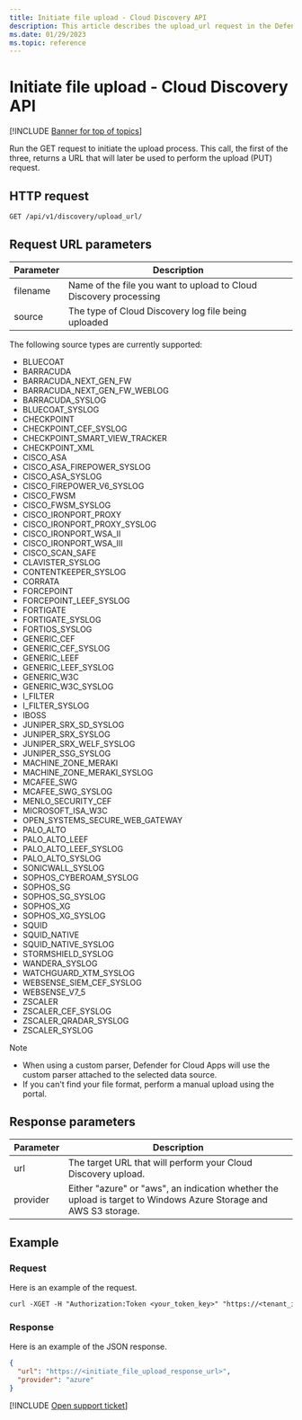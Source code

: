 ```yaml
---
title: Initiate file upload - Cloud Discovery API
description: This article describes the upload_url request in the Defender for Cloud Apps Cloud Discovery API.
ms.date: 01/29/2023
ms.topic: reference
---
```

# Initiate file upload - Cloud Discovery API

[!INCLUDE [Banner for top of topics](includes/banner.md)]

Run the GET request to initiate the upload process. This call, the first of the three, returns a URL that will later be used to perform the upload (PUT) request.

## HTTP request

```rest
GET /api/v1/discovery/upload_url/
```

## Request URL parameters

| Parameter | Description |
| --- |--- |
| filename | Name of the file you want to upload to Cloud Discovery processing |
| source | The type of Cloud Discovery log file being uploaded |

The following source types are currently supported:

- BLUECOAT
- BARRACUDA
- BARRACUDA_NEXT_GEN_FW
- BARRACUDA_NEXT_GEN_FW_WEBLOG
- BARRACUDA_SYSLOG
- BLUECOAT_SYSLOG
- CHECKPOINT
- CHECKPOINT_CEF_SYSLOG
- CHECKPOINT_SMART_VIEW_TRACKER
- CHECKPOINT_XML
- CISCO_ASA
- CISCO_ASA_FIREPOWER_SYSLOG
- CISCO_ASA_SYSLOG
- CISCO_FIREPOWER_V6_SYSLOG
- CISCO_FWSM
- CISCO_FWSM_SYSLOG
- CISCO_IRONPORT_PROXY
- CISCO_IRONPORT_PROXY_SYSLOG
- CISCO_IRONPORT_WSA_II
- CISCO_IRONPORT_WSA_III
- CISCO_SCAN_SAFE
- CLAVISTER_SYSLOG
- CONTENTKEEPER_SYSLOG
- CORRATA
- FORCEPOINT
- FORCEPOINT_LEEF_SYSLOG
- FORTIGATE
- FORTIGATE_SYSLOG
- FORTIOS_SYSLOG
- GENERIC_CEF
- GENERIC_CEF_SYSLOG
- GENERIC_LEEF
- GENERIC_LEEF_SYSLOG
- GENERIC_W3C
- GENERIC_W3C_SYSLOG
- I_FILTER
- I_FILTER_SYSLOG
- IBOSS
- JUNIPER_SRX_SD_SYSLOG
- JUNIPER_SRX_SYSLOG
- JUNIPER_SRX_WELF_SYSLOG
- JUNIPER_SSG_SYSLOG
- MACHINE_ZONE_MERAKI
- MACHINE_ZONE_MERAKI_SYSLOG
- MCAFEE_SWG
- MCAFEE_SWG_SYSLOG
- MENLO_SECURITY_CEF
- MICROSOFT_ISA_W3C
- OPEN_SYSTEMS_SECURE_WEB_GATEWAY
- PALO_ALTO
- PALO_ALTO_LEEF
- PALO_ALTO_LEEF_SYSLOG
- PALO_ALTO_SYSLOG
- SONICWALL_SYSLOG
- SOPHOS_CYBEROAM_SYSLOG
- SOPHOS_SG
- SOPHOS_SG_SYSLOG
- SOPHOS_XG
- SOPHOS_XG_SYSLOG
- SQUID
- SQUID_NATIVE
- SQUID_NATIVE_SYSLOG
- STORMSHIELD_SYSLOG
- WANDERA_SYSLOG
- WATCHGUARD_XTM_SYSLOG
- WEBSENSE_SIEM_CEF_SYSLOG
- WEBSENSE_V7_5
- ZSCALER
- ZSCALER_CEF_SYSLOG
- ZSCALER_QRADAR_SYSLOG
- ZSCALER_SYSLOG

> [!NOTE]
>
> - When using a custom parser, Defender for Cloud Apps will use the custom parser attached to the selected data source.
> - If you can't find your file format, perform a manual upload using the portal.

## Response parameters

| Parameter | Description |
| --- | --- |
| url | The target URL that will perform your Cloud Discovery upload. |
| provider | Either "azure" or "aws", an indication whether the upload is target to Windows Azure Storage and AWS S3 storage. |

## Example

### Request

Here is an example of the request.

```rest
curl -XGET -H "Authorization:Token <your_token_key>" "https://<tenant_id>.<tenant_region>.contoso.com/api/v1/discovery/upload_url/?filename=my_discovery_file.txt&source=GENERIC_CEF"
```

### Response

Here is an example of the JSON response.

```json
{
  "url": "https://<initiate_file_upload_response_url>",
  "provider": "azure"
}
```

[!INCLUDE [Open support ticket](includes/support.md)]

